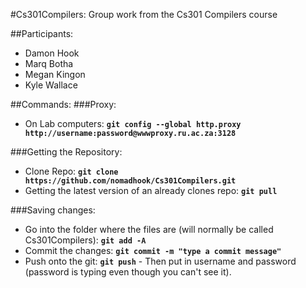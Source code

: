#Cs301Compilers:
Group work from the Cs301 Compilers course

##Participants:
* Damon Hook
* Marq Botha
* Megan Kingon
* Kyle Wallace

##Commands:
###Proxy:
* On Lab computers: **`git config --global http.proxy http://username:password@wwwproxy.ru.ac.za:3128`**

###Getting the Repository:
* Clone Repo: **`git clone https://github.com/nomadhook/Cs301Compilers.git`**
* Getting the latest version of an already clones repo: **`git pull`**

###Saving changes:
* Go into the folder where the files are (will normally be called Cs301Compilers): **`git add -A`**
* Commit the changes: **`git commit -m "type a commit message"`**
* Push onto the git: **`git push`** - Then put in username and password (password is typing even though you can't see it).
